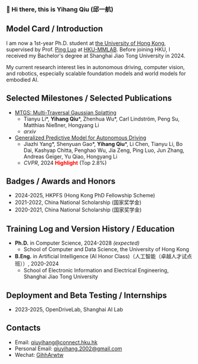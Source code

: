 ### 👋 Hi there, this is Yihang Qiu (邱一航) 

## Model Card / Introduction

I am now a 1st-year Ph.D. student at [the University of Hong Kong](https://www.cds.hku.hk/), supervised by Prof. [Ping Luo](https://luoping.me/) at [HKU-MMLAB](https://mmlab.hk/). Before joining HKU, I received my Bachelor's degree at Shanghai Jiao Tong University in 2024.

My current research interest lies in 
autonomous driving, computer vision, and robotics, especially scalable foundation models and world models for embodied AI.

## Selected Milestones / Selected Publications

- [MTGS: Multi-Traversal Gaussian Splatting](https://arxiv.org/abs/2503.12552)
  - Tianyu Li*, **Yihang Qiu***, Zhenhua Wu*, Carl Lindström, Peng Su, Matthias Nießner, Hongyang Li
  - *arxiv*
- [Generalized Predictive Model for Autonomous Driving](https://arxiv.org/abs/2403.09630)
  - Jiazhi Yang*, Shenyuan Gao*, **Yihang Qiu***, Li Chen, Tianyu Li, Bo Dai, Kashyap Chitta, Penghao Wu, Jia Zeng, Ping Luo, Jun Zhang, Andreas Geiger, Yu Qiao, Hongyang Li
  - *CVPR*, 2024 <b><font color="red">Highlight</font></b> (Top 2.8%)


## Badges / Awards and Honors

- 2024-2025, HKPFS (Hong Kong PhD Fellowship Scheme)
- 2021-2022, China National Scholarship (国家奖学金)
- 2020-2021, China National Scholarship (国家奖学金)

## Training Log and Version History / Education

- **Ph.D.** in Computer Science, 2024-2028 _(expected)_
  - School of Computer and Data Science, the University of Hong Kong
- **B.Eng.** in Artificial Intelligence (AI Honor Class)（人工智能（卓越人才试点班））, 2020-2024
  - School of Electronic Information and Electrical Engineering, Shanghai Jiao Tong University

## Deployment and Beta Testing / Internships

- 2023-2025, OpenDriveLab, Shanghai AI Lab

## Contacts

- Email: [qiuyihang@connect.hku.hk](mailto:qiuyihang@connect.hku.hk)
- Personal Email: [qiuyihang.2002@gmail.com](mailto:qiuyihang.2002@gmail.com)
- Wechat: [GihhArwtw](https://github.com/GihhArwtw/GihhArwtw/Wechat.jpg)


<!--
**GihhArwtw/GihhArwtw** is a ✨ _special_ ✨ repository because its `README.md` (this file) appears on your GitHub profile.

Here are some ideas to get you started:

- 🔭 I’m currently working on ...
- 🌱 I’m currently learning ...
- 👯 I’m looking to collaborate on ...
- 🤔 I’m looking for help with ...
- 💬 Ask me about ...
- 📫 How to reach me: ...
- 😄 Pronouns: ...
- ⚡ Fun fact: ...
-->
